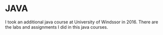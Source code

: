 # JAVA
I took an additional java course at University of Windssor in 2016. There are the labs and assignments I did in this java courses.
